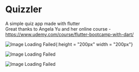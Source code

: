 # Quizzler
A simple quiz app made with flutter  
Great thanks to Angela Yu and her online course - https://www.udemy.com/course/flutter-bootcamp-with-dart/

![Image Loading Failed](https://i.ibb.co/pxLrCk9/Screenshot-1588055066.png){:height = "200px" width = "200px"}  

![Image Loading Failed](https://i.ibb.co/3kpjrCm/Screenshot-1588055089.png)  

![Image Loading Failed](https://i.ibb.co/tQ6b2z7/Screenshot-1588055099.png)
